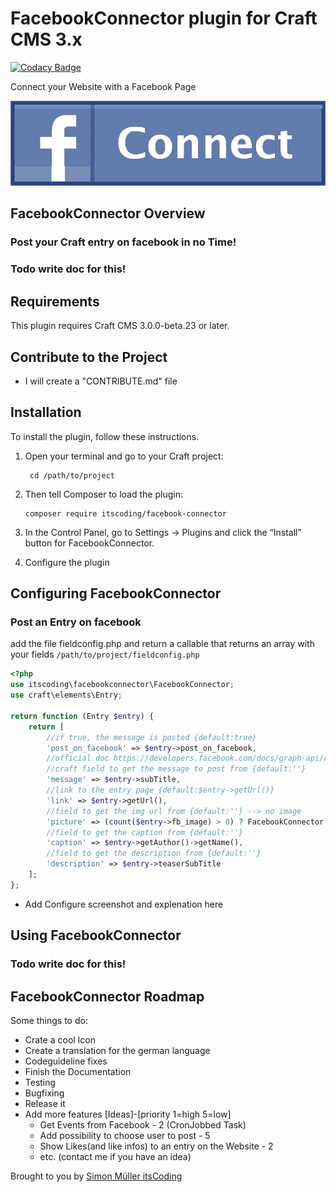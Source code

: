 # FacebookConnector plugin for Craft CMS 3.x
[![Codacy Badge](https://api.codacy.com/project/badge/Grade/e5bad32b62e145c29188de7645170778)](https://www.codacy.com/app/boscho87/facebook-connector?utm_source=github.com&amp;utm_medium=referral&amp;utm_content=boscho87/facebook-connector&amp;utm_campaign=Badge_Grade)

Connect your Website with a Facebook Page

![Screenshot](resources/img/plugin-logo.png)

## FacebookConnector Overview
 ### Post your Craft entry on facebook in no Time!
 ### Todo write doc for this!

## Requirements
This plugin requires Craft CMS 3.0.0-beta.23 or later.

## Contribute to the Project
  - I will create a "CONTRIBUTE.md" file

## Installation
To install the plugin, follow these instructions.
1. Open your terminal and go to your Craft project:

        cd /path/to/project
        
2. Then tell Composer to load the plugin:

       composer require itscoding/facebook-connector
       
3. In the Control Panel, go to Settings → Plugins and click the “Install” button for FacebookConnector.

4. Configure the plugin

## Configuring FacebookConnector
### Post an Entry on facebook
add the file fieldconfig.php and return a callable that returns an array with your fields
`/path/to/project/fieldconfig.php`

```php
<?php
use itscoding\facebookconnector\FacebookConnector;
use craft\elements\Entry;

return function (Entry $entry) {
    return [
        //if true, the message is posted {default:true}
        'post_on_facebook' => $entry->post_on_facebook,
        //official doc https://developers.facebook.com/docs/graph-api/reference/v2.10/post
        //craft field to get the message to post from {default:''}
        'message' => $entry->subTitle,
        //link to the entry page {default:$entry->getUrl()}
        'link' => $entry->getUrl(),
        //field to get the img url from {default:''} --> no image
        'picture' => (count($entry->fb_image) > 0) ? FacebookConnector::getBaseUrl() . $entry->fb_image->first()->getUrl() : '',
        //field to get the caption from {default:''}
        'caption' => $entry->getAuthor()->getName(),
        //field to get the description from {default:''}
        'description' => $entry->teaserSubTitle
    ];
};
```

 - Add Configure screenshot and explenation here
 
## Using FacebookConnector
### Todo write doc for this!

## FacebookConnector Roadmap

Some things to do:

* Crate a cool Icon
* Create a translation for the german language
* Codeguideline fixes
* Finish the Documentation
* Testing
* Bugfixing
* Release it
* Add more features [Ideas]-[priority 1=high 5=low] 
    - Get Events from Facebook  - 2 (CronJobbed Task)
    - Add possibility to choose user to post - 5
    - Show Likes(and like infos) to an entry on the Website - 2
    - etc. (contact me if you have an idea) 

Brought to you by [Simon Müller itsCoding](https://www.itscoding.ch)
